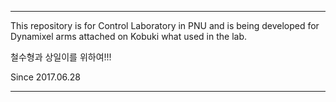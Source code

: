 ------------------------------------------------------------------------------------------------------------------------------------

This repository is for Control Laboratory in PNU and is being developed for Dynamixel arms attached on Kobuki what used in the lab.

철수형과 상일이를 위하여!!!

Since 2017.06.28

------------------------------------------------------------------------------------------------------------------------------------
